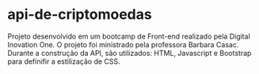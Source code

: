 # api-de-criptomoedas
Projeto desenvolvido em um bootcamp  de Front-end realizado pela Digital Inovation One. O projeto foi ministrado pela professora Barbara Casac. Durante a construção da API, são utilizados: HTML, Javascript e Bootstrap para definifir a estilização de CSS. 
